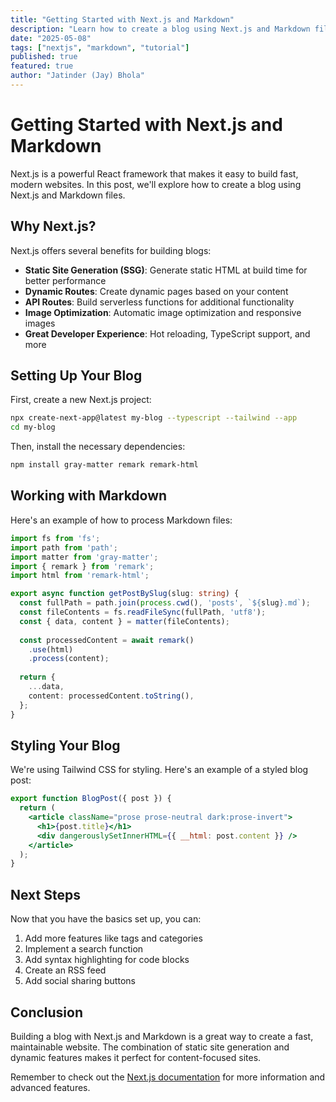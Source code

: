```yaml
---
title: "Getting Started with Next.js and Markdown"
description: "Learn how to create a blog using Next.js and Markdown files."
date: "2025-05-08"
tags: ["nextjs", "markdown", "tutorial"]
published: true
featured: true
author: "Jatinder (Jay) Bhola"
---
```


# Getting Started with Next.js and Markdown

Next.js is a powerful React framework that makes it easy to build fast, modern websites. In this post, we'll explore how to create a blog using Next.js and Markdown files.

## Why Next.js?

Next.js offers several benefits for building blogs:

- **Static Site Generation (SSG)**: Generate static HTML at build time for better performance
- **Dynamic Routes**: Create dynamic pages based on your content
- **API Routes**: Build serverless functions for additional functionality
- **Image Optimization**: Automatic image optimization and responsive images
- **Great Developer Experience**: Hot reloading, TypeScript support, and more

## Setting Up Your Blog

First, create a new Next.js project:

```bash
npx create-next-app@latest my-blog --typescript --tailwind --app
cd my-blog
```

Then, install the necessary dependencies:

```bash
npm install gray-matter remark remark-html
```

## Working with Markdown

Here's an example of how to process Markdown files:

```typescript
import fs from 'fs';
import path from 'path';
import matter from 'gray-matter';
import { remark } from 'remark';
import html from 'remark-html';

export async function getPostBySlug(slug: string) {
  const fullPath = path.join(process.cwd(), 'posts', `${slug}.md`);
  const fileContents = fs.readFileSync(fullPath, 'utf8');
  const { data, content } = matter(fileContents);
  
  const processedContent = await remark()
    .use(html)
    .process(content);
  
  return {
    ...data,
    content: processedContent.toString(),
  };
}
```

## Styling Your Blog

We're using Tailwind CSS for styling. Here's an example of a styled blog post:

```jsx
export function BlogPost({ post }) {
  return (
    <article className="prose prose-neutral dark:prose-invert">
      <h1>{post.title}</h1>
      <div dangerouslySetInnerHTML={{ __html: post.content }} />
    </article>
  );
}
```

## Next Steps

Now that you have the basics set up, you can:

1. Add more features like tags and categories
2. Implement a search function
3. Add syntax highlighting for code blocks
4. Create an RSS feed
5. Add social sharing buttons

## Conclusion

Building a blog with Next.js and Markdown is a great way to create a fast, maintainable website. The combination of static site generation and dynamic features makes it perfect for content-focused sites.

Remember to check out the [Next.js documentation](https://nextjs.org/docs) for more information and advanced features. 